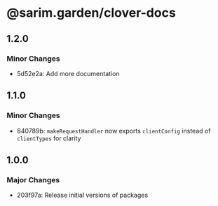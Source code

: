 # @sarim.garden/clover-docs

## 1.2.0

### Minor Changes

- 5d52e2a: Add more documentation

## 1.1.0

### Minor Changes

- 840789b: `makeRequestHandler` now exports `clientConfig` instead of `clientTypes` for clarity

## 1.0.0

### Major Changes

- 203f97a: Release initial versions of packages
